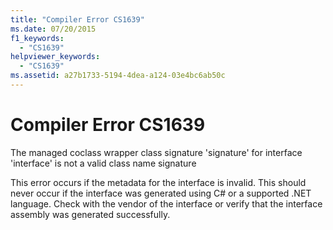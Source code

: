 ```yaml
---
title: "Compiler Error CS1639"
ms.date: 07/20/2015
f1_keywords: 
  - "CS1639"
helpviewer_keywords: 
  - "CS1639"
ms.assetid: a27b1733-5194-4dea-a124-03e4bc6ab50c
---
```

# Compiler Error CS1639
The managed coclass wrapper class signature 'signature' for interface 'interface' is not a valid class name signature  
  
 This error occurs if the metadata for the interface is invalid. This should never occur if the interface was generated using C# or a supported .NET language. Check with the vendor of the interface or verify that the interface assembly was generated successfully.
